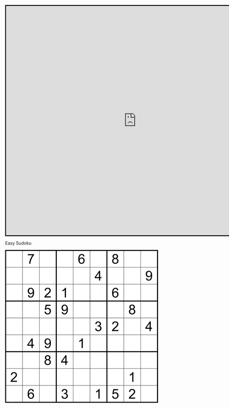 <head>
  <title><img src="IMG_0082.jpeg" alt="Google classroom logo">Google Classroom</title>
</head>
<body>
  <iframe width="850" height="750" style="border:3px solid black; margin:auto; display:block" frameborder="0" src="https://crosswordlabs.com/embed/very-easy-crossword-8"></iframe>
  <p>Easy Sudoku</p>
  <img src="IMG_0911.jpeg" alt="A Sudoku Game" height="500" width="500">
</body>
